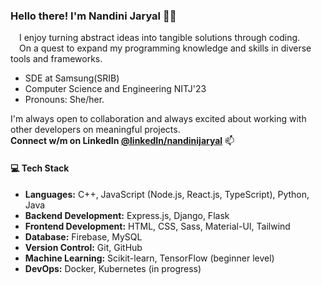 
### Hello there! I'm Nandini Jaryal 🦹‍♀️
  &emsp;I enjoy turning abstract ideas into tangible solutions through coding. </br>
  &emsp;On a quest to expand my programming knowledge and skills in diverse tools and frameworks.
 - SDE at Samsung(SRIB)
 - Computer Science and Engineering NITJ'23
 - Pronouns: She/her.

I'm always open to collaboration and always excited about working with other developers on meaningful projects. </br>
**Connect w/m on **LinkedIn** [@linkedIn/nandinijaryal](https://www.linkedin.com/in/nandinijaryal/)** 📫

#### 💻 Tech Stack

- **Languages:** C++, JavaScript (Node.js, React.js, TypeScript), Python, Java
- **Backend Development:** Express.js, Django, Flask
- **Frontend Development:** HTML, CSS, Sass, Material-UI, Tailwind
- **Database:** Firebase, MySQL
- **Version Control:** Git, GitHub
- **Machine Learning:** Scikit-learn, TensorFlow (beginner level)
- **DevOps:** Docker, Kubernetes (in progress)


